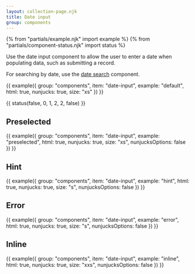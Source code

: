 ```yaml
---
layout: collection-page.njk
title: Date input
group: components
---
```


{% from "partials/example.njk" import example %}
{% from "partials/component-status.njk" import status %}

Use the date input component to allow the user to enter a date when populating data, such as submitting a record.

For searching by date, use the [date search](/design-system/components/date-search/) component.

{{ example({ group: "components", item: "date-input", example: "default", html: true, nunjucks: true, size: "xs" }) }}

{{ status(false, 0, 1, 2, 2, false) }}

## Preselected

{{ example({ group: "components", item: "date-input", example: "preselected", html: true, nunjucks: true, size: "xs", nunjucksOptions: false }) }}

## Hint

{{ example({ group: "components", item: "date-input", example: "hint", html: true, nunjucks: true, size: "s", nunjucksOptions: false }) }}

## Error

{{ example({ group: "components", item: "date-input", example: "error", html: true, nunjucks: true, size: "s", nunjucksOptions: false }) }}

## Inline

{{ example({ group: "components", item: "date-input", example: "inline", html: true, nunjucks: true, size: "xxs", nunjucksOptions: false }) }}
